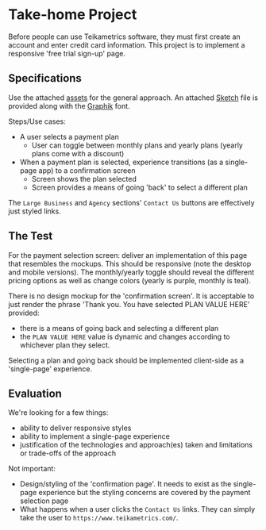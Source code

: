 # Take-home Project

Before people can use Teikametrics software, they must first create an account and enter credit card information. This project is to implement a responsive 'free trial sign-up' page.


## Specifications

Use the attached [assets](assets/) for the general approach. An attached [Sketch](source/Pricing.sketch) file is provided along with the [Graphik](source/Graphik.zip) font.

Steps/Use cases:

- A user selects a payment plan 
    - User can toggle between monthly plans and yearly plans (yearly plans come with a discount)
- When a payment plan is selected, experience transitions (as a single-page app) to a confirmation screen
    - Screen shows the plan selected
    - Screen provides a means of going 'back' to select a different plan

The `Large Business` and `Agency` sections' `Contact Us` buttons are effectively just styled links.

## The Test

For the payment selection screen: deliver an implementation of this page that resembles the mockups. This should be responsive (note the desktop and mobile versions). The monthly/yearly toggle should reveal the different pricing options as well as change colors (yearly is purple, monthly is teal).

There is no design mockup for the 'confirmation screen'. It is acceptable to just render the phrase 'Thank you. You have selected PLAN VALUE HERE' provided:
- there is a means of going back and selecting a different plan
- the `PLAN VALUE HERE` value is dynamic and changes according to whichever plan they select.

Selecting a plan and going back should be implemented client-side as a 'single-page' experience.

## Evaluation

We're looking for a few things:

- ability to deliver responsive styles
- ability to implement a single-page experience
- justification of the technologies and approach(es) taken and limitations or trade-offs of the approach

Not important:
- Design/styling of the 'confirmation page'. It needs to exist as the single-page experience but the styling concerns are covered by the payment selection page
- What happens when a user clicks the `Contact Us` links. They can simply take the user to `https://www.teikametrics.com/`.

